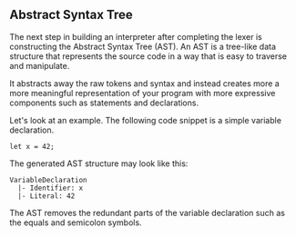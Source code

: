 ## Abstract Syntax Tree

The next step in building an interpreter after completing the lexer is constructing the Abstract Syntax Tree (AST). An AST is a tree-like data structure that represents the source code in a way that is easy to traverse and  manipulate.

It abstracts away the raw tokens and syntax and instead creates more a more meaningful representation of your program with more expressive components such as statements and declarations.

Let's look at an example. The following code snippet is a simple variable declaration.

```
let x = 42;
```

The generated AST structure may look like this:

```
VariableDeclaration
  |- Identifier: x
  |- Literal: 42
```

The AST removes the redundant parts of the variable declaration such as the equals and semicolon symbols.